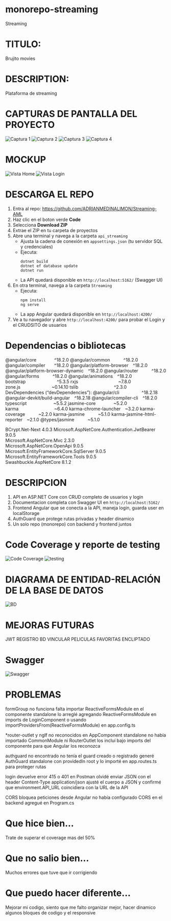 # monorepo-streaming
Streaming

# TITULO: 
Brujito movies

# DESCRIPTION: 
Plataforma de streaming

# CAPTURAS DE PANTALLA DEL PROYECTO
![Captura 1](./Streaming/src/assets/readme/cardsmn.png)
![Captura 2](./Streaming/src/assets/readme/localstorage.png)
![Captura 3](./Streaming/src/assets/readme/loginworks.png)
![Captura 4](./Streaming/src/assets/readme/loginworkspm.png)


# MOCKUP
![Vista Home](./Streaming/src/assets/readme/home.png)
![Vista Login](./Streaming/src/assets/readme/login.png)


# DESCARGA EL REPO
1. Entra al repo: https://github.com/ADRIANMEDINALIMON/Streaming-AML  
2. Haz clic en el boton verde **Code**  
3. Selecciona **Download ZIP**  
4. Extrae el ZIP en tu carpeta de proyectos  
5. Abre una terminal y navega a la carpeta `api_streaming`  
   - Ajusta la cadena de conexión en `appsettings.json` (tu servidor SQL y credenciales)  
   - Ejecuta:
     ```
     dotnet build
     dotnet ef database update
     dotnet run
     ```
   - La API quedará disponible en `http://localhost:5162/` (Swagger UI)  
6. En otra terminal, navega a la carpeta `Streaming`  
   - Ejecuta:
     ```
     npm install
     ng serve
     ```
   - La app Angular quedará disponible en `http://localhost:4200/`  
7. Ve a tu navegador y abre `http://localhost:4200/` para probar el Login y el CRUDSITO de usuarios  

# Dependencias o bibliotecas

@angular/core    ^18.2.0
@angular/common   ^18.2.0
@angular/compiler  ^18.2.0
@angular/platform-browser ^18.2.0
@angular/platform-browser-dynamic ^18.2.0
@angular/router   ^18.2.0
@angular/forms   ^18.2.0
@angular/animations ^18.2.0
bootstrap       ^5.3.5
rxjs         ~7.8.0
zone.js       ~0.14.10
tslib        ^2.3.0
DevDependencies (“devDependencies”):
@angular/cli     ^18.2.18
@angular-devkit/build-angular ^18.2.18
@angular/compiler-cli ^18.2.0
typescript      ~5.5.2
jasmine-core    ~5.2.0
karma        ~6.4.0
karma-chrome-launcher ~3.2.0
karma-coverage   ~2.2.0
karma-jasmine   ~5.1.0
karma-jasmine-html-reporter ~2.1.0
@types/jasmine   ~5.1.0

BCrypt.Net-Next	4.0.3
Microsoft.AspNetCore.Authentication.JwtBearer	9.0.5	
Microsoft.AspNetCore.Mvc	2.3.0	
Microsoft.AspNetCore.OpenApi	9.0.5	
Microsoft.EntityFrameworkCore.SqlServer	9.0.5	
Microsoft.EntityFrameworkCore.Tools	9.0.5	
Swashbuckle.AspNetCore	8.1.2	


# DESCRIPCION

1. API en ASP.NET Core con CRUD completo de usuarios y login  
2. Documentacion completa con Swagger UI en `http://localhost:5162/`  
3. Frontend Angular que se conecta a la API, maneja login, guarda user en localStorage  
4. AuthGuard que protege rutas privadas y header dinamico  
5. Un solo repo (monorepo) con backend y frontend juntos  

# Code Coverage y reporte de testing

![Code Coverage](./Streaming/src/assets/readme/coverage.png)
![testing](./Streaming/src/assets/readme/testing.png)

# DIAGRAMA DE ENTIDAD-RELACIÓN DE LA BASE DE DATOS

![BD](./Streaming/src/assets/readme/bd.png)

# MEJORAS FUTURAS

JWT
REGISTRO
BD VINCULAR PELICULAS FAVORITAS
ENCLIPTADO

# Swagger

![Swagger](./Streaming/src/assets/readme/swagger.png)

# PROBLEMAS 
formGroup no funciona
falta importar ReactiveFormsModule en el componente standalone lo arreglé agregando ReactiveFormsModule en imports de LoginComponent o usando importProvidersFrom(ReactiveFormsModule) en app.config.ts

*router-outlet y ngIf no reconocidos
en AppComponent standalone no había importado CommonModule ni RouterOutlet los incluí bajo imports del componente para que Angular los reconozca

authguard no encontrado
no tenía el guard creado o registrado generé AuthGuard standalone con providedIn root y lo importé en app.routes.ts para proteger rutas

login devuelve error 415 o 401
en Postman olvidé enviar JSON con el header Content-Type application/json ajusté el cuerpo a JSON y confirmé que environment.API_URL coincidiera con la URL de la API

CORS bloquea peticiones desde Angular
no había configurado CORS en el backend agregué en Program.cs

# Que hice bien...
Trate de superar el coverage mas del 50%

# Que no salio bien...
Muchos errores que tuve que ir corrigiendo 

# Que puedo hacer diferente...
Mejorar mi codigo, siento que me falto organizar mejor, hacer dinamico algunos bloques de codigo y el responsive